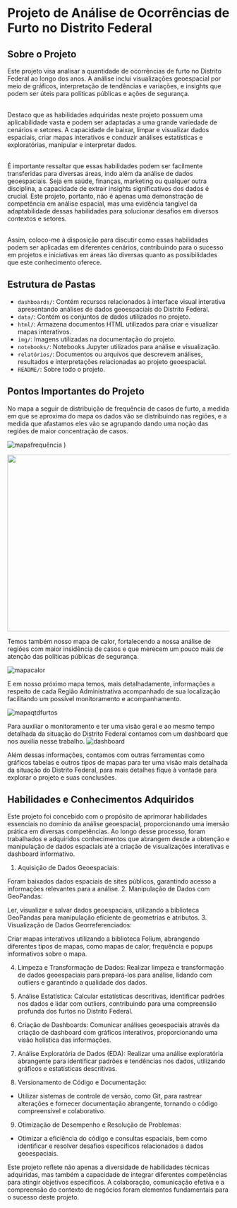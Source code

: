 
# Projeto de Análise de Ocorrências de Furto no Distrito Federal

## Sobre o Projeto

Este projeto visa analisar a quantidade de ocorrências de furto no Distrito Federal ao longo dos anos. A análise inclui visualizações geoespacial por meio de gráficos, interpretação de tendências e variações, e insights que podem ser úteis para políticas públicas e ações de segurança. <br><br>

Destaco que as habilidades adquiridas neste projeto possuem uma aplicabilidade vasta e podem ser adaptadas a uma grande variedade de cenários e setores. A capacidade de baixar, limpar e visualizar dados espaciais, criar mapas interativos e conduzir análises estatísticas e exploratórias, manipular e interpretar dados.<br><br>

É importante ressaltar que essas habilidades podem ser facilmente transferidas para diversas áreas, indo além da análise de dados geoespaciais. Seja em saúde, finanças, marketing ou qualquer outra disciplina, a capacidade de extrair insights significativos dos dados é crucial. Este projeto, portanto, não é apenas uma demonstração de competência em análise espacial, mas uma evidência tangível da adaptabilidade dessas habilidades para solucionar desafios em diversos contextos e setores.<br><br>

Assim, coloco-me à disposição para discutir como essas habilidades podem ser aplicadas em diferentes cenários, contribuindo para o sucesso em projetos e iniciativas em áreas tão diversas quanto as possibilidades que este conhecimento oferece.<br>




## Estrutura de Pastas
- `dashboards/`: Contém recursos relacionados à interface visual interativa apresentando análises de dados geoespaciais do Distrito Federal.
- `data/`: Contém os conjuntos de dados utilizados no projeto.
- `html/`: Armazena documentos HTML utilizados para criar e visualizar mapas interativos.
- `img/`: Imagens utilizadas na documentação do projeto.
- `notebooks/`: Notebooks Jupyter utilizados para análise e visualização.
- `relatórios/`: Documentos ou arquivos que descrevem análises, resultados e interpretações relacionadas ao projeto geoespacial.
- `README/`: Sobre todo o projeto.



## Pontos Importantes do Projeto

No mapa a seguir de distribuição de frequência de casos de furto, a medida em que se aproxima do mapa os dados vão se distribuindo nas regiões, e a medida que afastamos eles vão se agrupando dando uma noção das regiões de maior concentração de casos.


![mapafrequência](https://github.com/Fernandinho937/Data-Science/assets/86840722/dc74042c-888e-40e7-b94d-ffd29f7d7844)
)

<img src="https://github.com/Fernandinho937/Data-Science/assets/86840722/aa79c629-7fa1-410e-abe9-ab4ee6dd09c3" width="800" height="400">


Temos também nosso mapa de calor, fortalecendo a nossa análise de regiões com maior insidência de casos e que merecem um pouco mais de atenção das políticas públicas de segurança.

![mapacalor](https://github.com/Fernandinho937/Data-Science/assets/86840722/aa79c629-7fa1-410e-abe9-ab4ee6dd09c3)



E em nosso próximo mapa temos, mais detalhadamente, informações a respeito de cada Região Administrativa acompanhado de sua localização facilitando um possível monitoramento e acompanhamento.

![mapaqtdfurtos](https://github.com/Fernandinho937/Data-Science/assets/86840722/75ff2fc7-2b10-45f3-8c6e-d6ccaf7fde3f)


Para auxiliar o monitoramento e ter uma visão geral e ao mesmo tempo detalhada da situação do Distrito Federal contamos com um dashboard que nos auxilia nesse trabalho.
![dashboard](https://github.com/Fernandinho937/Data-Science/assets/86840722/ac9213b4-d2be-45c7-9eff-d3b57b728053)


Além dessas informações, contamos com outras ferramentas como gráficos tabelas e outros tipos de mapas para ter uma visão mais detalhada da situação do Distrito Federal, para mais detalhes fique à vontade para explorar o projeto e suas conclusões.


## Habilidades e Conhecimentos Adquiridos

Este projeto foi concebido com o propósito de aprimorar habilidades essenciais no domínio da análise geoespacial, proporcionando uma imersão prática em diversas competências. Ao longo desse processo, foram trabalhados e adquiridos conhecimentos que abrangem desde a obtenção e manipulação de dados espaciais até a criação de visualizações interativas e dashboard informativo.

1. Aquisição de Dados Geoespaciais:

Foram baixados dados espaciais de sites públicos, garantindo acesso a informações relevantes para a análise.
2. Manipulação de Dados com GeoPandas:

Ler, visualizar e salvar dados geoespaciais, utilizando a biblioteca GeoPandas para manipulação eficiente de geometrias e atributos.
3. Visualização de Dados Georreferenciados:

Criar mapas interativos utilizando a biblioteca Folium, abrangendo diferentes tipos de mapas, como mapas de calor, frequência e popups informativos sobre o mapa.

4. Limpeza e Transformação de Dados:
Realizar limpeza e transformação de dados geoespaciais para prepará-los para análise, lidando com outliers e garantindo a qualidade dos dados.

5. Análise Estatística:
Calcular estatísticas descritivas, identificar padrões nos dados e lidar com outliers, contribuindo para uma compreensão profunda dos furtos no Distrito Federal.

6. Criação de Dashboards:
Comunicar análises geoespaciais através da criação de dashboard com gráficos interativos, proporcionando uma visão holística das informações.

7. Análise Exploratória de Dados (EDA):
Realizar uma análise exploratória abrangente para identificar padrões e tendências nos dados, utilizando gráficos e estatísticas descritivas.

8. Versionamento de Código e Documentação:
- Utilizar sistemas de controle de versão, como Git, para rastrear alterações e fornecer documentação abrangente, tornando o código compreensível e colaborativo.

9. Otimização de Desempenho e Resolução de Problemas:
- Otimizar a eficiência do código e consultas espaciais, bem como identificar e resolver desafios específicos relacionados a dados geoespaciais.

Este projeto reflete não apenas a diversidade de habilidades técnicas adquiridas, mas também a capacidade de integrar diferentes competências para atingir objetivos específicos. A colaboração, comunicação efetiva e a compreensão do contexto de negócios foram elementos fundamentais para o sucesso deste projeto.


